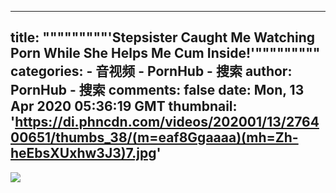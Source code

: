 
---
title: """""""""'Stepsister Caught Me Watching Porn While She Helps Me Cum Inside!'"""""""""
categories: 
    - 音视频
    - PornHub - 搜索
author: PornHub - 搜索
comments: false
date: Mon, 13 Apr 2020 05:36:19 GMT
thumbnail: 'https://di.phncdn.com/videos/202001/13/276400651/thumbs_38/(m=eaf8Ggaaaa)(mh=Zh-heEbsXUxhw3J3)7.jpg'
---

<div>   
<img src="https://di.phncdn.com/videos/202001/13/276400651/thumbs_38/(m=eaf8Ggaaaa)(mh=Zh-heEbsXUxhw3J3)7.jpg" referrerpolicy="no-referrer">  
</div>
            